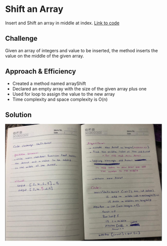 # Shift an Array
Insert and Shift an array in middle at index.
[Link to code](https://github.com/AyaaBe95/data-structures-and-algorithms401/blob/main/app/src/main/java/data/structures/and/algorithms401/shiftArray.java)

## Challenge
Given an array of integers and value to be inserted,
the method inserts the value on the middle of the given array.

## Approach & Efficiency
- Created a method named arrayShift 
- Declared an empty array with the size of the given array plus one
- Used for loop to assign the value to the new array
- Time complexity and space complexity is O(n)

## Solution
![](https://github.com/AyaaBe95/data-structures-and-algorithms401/blob/main/assests/shiftArray.jpeg)
